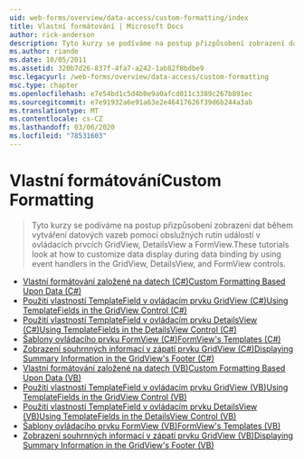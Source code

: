 ```yaml
---
uid: web-forms/overview/data-access/custom-formatting/index
title: Vlastní formátování | Microsoft Docs
author: rick-anderson
description: Tyto kurzy se podíváme na postup přizpůsobení zobrazení dat během vytváření datových vazeb pomocí obslužných rutin událostí v ovládacích prvcích GridView, DetailsView a FormView.
ms.author: riande
ms.date: 10/05/2011
ms.assetid: 320b7d26-837f-4fa7-a242-1ab82f8bdbe9
msc.legacyurl: /web-forms/overview/data-access/custom-formatting
msc.type: chapter
ms.openlocfilehash: e7e54bd1c5d4b0e9a0afcd011c3389c267b891ec
ms.sourcegitcommit: e7e91932a6e91a63e2e46417626f39d6b244a3ab
ms.translationtype: MT
ms.contentlocale: cs-CZ
ms.lasthandoff: 03/06/2020
ms.locfileid: "78531603"
---
```

# <a name="custom-formatting"></a><span data-ttu-id="0fa30-103">Vlastní formátování</span><span class="sxs-lookup"><span data-stu-id="0fa30-103">Custom Formatting</span></span>

> <span data-ttu-id="0fa30-104">Tyto kurzy se podíváme na postup přizpůsobení zobrazení dat během vytváření datových vazeb pomocí obslužných rutin událostí v ovládacích prvcích GridView, DetailsView a FormView.</span><span class="sxs-lookup"><span data-stu-id="0fa30-104">These tutorials look at how to customize data display during data binding by using event handlers in the GridView, DetailsView, and FormView controls.</span></span>

- [<span data-ttu-id="0fa30-105">Vlastní formátování založené na datech (C#)</span><span class="sxs-lookup"><span data-stu-id="0fa30-105">Custom Formatting Based Upon Data (C#)</span></span>](custom-formatting-based-upon-data-cs.md)
- [<span data-ttu-id="0fa30-106">Použití vlastností TemplateField v ovládacím prvku GridView (C#)</span><span class="sxs-lookup"><span data-stu-id="0fa30-106">Using TemplateFields in the GridView Control (C#)</span></span>](using-templatefields-in-the-gridview-control-cs.md)
- [<span data-ttu-id="0fa30-107">Použití vlastností TemplateField v ovládacím prvku DetailsView (C#)</span><span class="sxs-lookup"><span data-stu-id="0fa30-107">Using TemplateFields in the DetailsView Control (C#)</span></span>](using-templatefields-in-the-detailsview-control-cs.md)
- [<span data-ttu-id="0fa30-108">Šablony ovládacího prvku FormView (C#)</span><span class="sxs-lookup"><span data-stu-id="0fa30-108">FormView's Templates (C#)</span></span>](using-the-formview-s-templates-cs.md)
- [<span data-ttu-id="0fa30-109">Zobrazení souhrnných informací v zápatí prvku GridView (C#)</span><span class="sxs-lookup"><span data-stu-id="0fa30-109">Displaying Summary Information in the GridView's Footer (C#)</span></span>](displaying-summary-information-in-the-gridview-s-footer-cs.md)
- [<span data-ttu-id="0fa30-110">Vlastní formátování založené na datech (VB)</span><span class="sxs-lookup"><span data-stu-id="0fa30-110">Custom Formatting Based Upon Data (VB)</span></span>](custom-formatting-based-upon-data-vb.md)
- [<span data-ttu-id="0fa30-111">Použití vlastností TemplateField v ovládacím prvku GridView (VB)</span><span class="sxs-lookup"><span data-stu-id="0fa30-111">Using TemplateFields in the GridView Control (VB)</span></span>](using-templatefields-in-the-gridview-control-vb.md)
- [<span data-ttu-id="0fa30-112">Použití vlastností TemplateField v ovládacím prvku DetailsView (VB)</span><span class="sxs-lookup"><span data-stu-id="0fa30-112">Using TemplateFields in the DetailsView Control (VB)</span></span>](using-templatefields-in-the-detailsview-control-vb.md)
- [<span data-ttu-id="0fa30-113">Šablony ovládacího prvku FormView (VB)</span><span class="sxs-lookup"><span data-stu-id="0fa30-113">FormView's Templates (VB)</span></span>](using-the-formview-s-templates-vb.md)
- [<span data-ttu-id="0fa30-114">Zobrazení souhrnných informací v zápatí prvku GridView (VB)</span><span class="sxs-lookup"><span data-stu-id="0fa30-114">Displaying Summary Information in the GridView's Footer (VB)</span></span>](displaying-summary-information-in-the-gridview-s-footer-vb.md)
